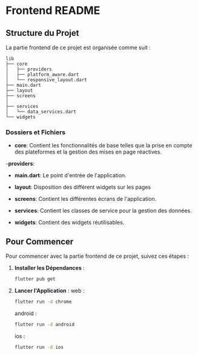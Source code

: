 # Frontend README

## Structure du Projet

La partie frontend de ce projet est organisée comme suit :

```
lib
├── core
│   ├── providers
│   ├── platform_aware.dart
│   └── responsive_layout.dart
├── main.dart
├── layout
├── screens
│
├── services
│   └── data_services.dart
└── widgets
```

### Dossiers et Fichiers

- **core**: Contient les fonctionnalités de base telles que la prise en compte des plateformes et la gestion des mises en page réactives.

-**providers**:

- **main.dart**: Le point d'entrée de l'application.

- **layout**: Disposition des différent widgets sur les pages

- **screens**: Contient les différentes écrans de l'application.

- **services**: Contient les classes de service pour la gestion des données.

- **widgets**: Contient des widgets réutilisables.

## Pour Commencer

Pour commencer avec la partie frontend de ce projet, suivez ces étapes :

1. **Installer les Dépendances** :

   ```bash
   flutter pub get
   ```

2. **Lancer l'Application** :
   web :
   ```bash
   flutter run -d chrome
   ```
   android :
   ```bash
   flutter run -d android
   ```
   ios :
   ```bash
   flutter run -d ios
   ```

